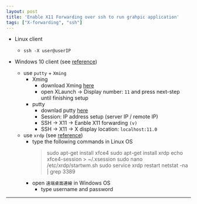 ```yaml
---
layout: post
title: 'Enable X11 Forwarding over ssh to run grahpic application'
tags: ["X-forwarding", "ssh"]
---
```


- Linux client
  - `ssh -X user@userIP`
  
- Windows 10 client (see [reference](https://qingnansun.com/windows%E7%94%B5%E8%84%91%E8%BF%9E%E6%8E%A5linux%E6%9C%8D%E5%8A%A1%E5%99%A8%E8%B7%91python%E7%A8%8B%E5%BA%8F%E4%B8%8D%E6%98%BE%E7%A4%BA%E5%9B%BE%E5%BD%A2%E7%9A%84%E8%A7%A3%E5%86%B3%EF%BC%88%E4%BD%BF/))
  - use `putty` + `Xming` 
    - Xming
      - download Xming [here](https://xming.en.softonic.com/)
      - open XLaunch &rarr; Display number: `11` and press next-step until finishing setup
    - putty
      - downlad putty [here](https://www.chiark.greenend.org.uk/~sgtatham/putty/latest.html)
      - Session: IP address setup (server IP / remote IP)
      - SSH &rarr; X11 &rarr; Eanble X11 forwarding `(v)`
      - SSH &rarr; X11 &rarr; X display location: `localhost:11.0`
  - use `xrdp` (see [reference](https://honglung.pixnet.net/blog/post/167257893-windows-%E9%81%A0%E7%AB%AF%E6%A1%8C%E9%9D%A2%E9%80%A3%E7%B7%9A%E5%88%B0-ubuntu-16.04))
    - type the following commands in Linux OS
      > sudo apt-get install xfce4
      > sudo apt-get install xrdp
      > echo xfce4-session > ~/.xsession
      > sudo nano /etc/xrdp/startwm.sh
      > sudo service xrdp restart
      > netstat -na | grep 3389
    - open `遠端桌面連線` in Windows OS
      - type username and password

---
